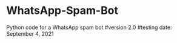 # WhatsApp-Spam-Bot
Python code for a WhatsApp spam bot
#version 2.0
#testing date: September 4, 2021
